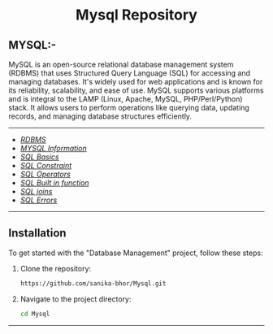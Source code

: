 # <p align="center">Mysql Repository</p>

## MYSQL:-
MySQL is an open-source relational database management system (RDBMS) that uses Structured Query Language (SQL) for accessing and managing databases. It's widely used for web applications and is known for its reliability, scalability, and ease of use. MySQL supports various platforms and is integral to the LAMP (Linux, Apache, MySQL, PHP/Perl/Python) stack. It allows users to perform operations like querying data, updating records, and managing database structures efficiently.

-------------------------------------------------------------------------------------------------------------------------------------------------
- <a href="https://github.com/sanika-bhor/Mysql/blob/main/Notes/RDBMS.md">*RDBMS*</a> <br/>
- <a href="https://github.com/sanika-bhor/Mysql/blob/main/Notes/mysql_info.md">*MYSQL Information*</a> <br/>
- <a href="https://github.com/sanika-bhor/Mysql/blob/main/Notes/SQL_Basic.md">*SQL Basics*</a> <br/>
- <a href="https://github.com/sanika-bhor/Mysql/blob/main/Notes/SQL_Constraint.md">*SQL Constraint*</a> <br/>
- <a href="https://github.com/sanika-bhor/Mysql/blob/main/Notes/SQL_Operator.md">*SQL Operators*</a> <br/>
- <a href="https://github.com/sanika-bhor/Mysql/blob/main/Notes/Inbuilt_function.md">*SQL Built in function*</a> <br/>
- <a href="https://github.com/sanika-bhor/Mysql/blob/main/Notes/Joins.md">*SQL joins*</a> <br/>
- <a href="https://github.com/sanika-bhor/Mysql/blob/main/Notes/SQL_Errors.md">*SQL Errors*</a> <br/>

-------------------------------------------------------------------------------------------------------------------------------------------------

## Installation

To get started with the "Database Management" project, follow these steps:

1. Clone the repository:
   ```bash
   https://github.com/sanika-bhor/Mysql.git
   ```
   
2. Navigate to the project directory:
   ```bash
   cd Mysql
   ```

-------------------------------------------------------------------------------------------------------------------------------------------------
